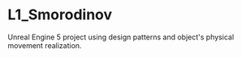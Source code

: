# L1_Smorodinov

Unreal Engine 5 project using design patterns and object's physical movement realization.
